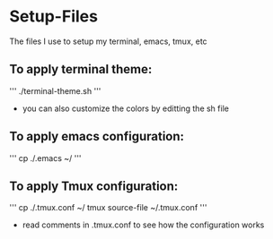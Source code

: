 # Setup-Files
The files I use to setup my terminal, emacs, tmux, etc

## To apply terminal theme:
'''
./terminal-theme.sh
'''
- you can also customize the colors by editting the sh file

## To apply emacs configuration:
'''
cp ./.emacs ~/
'''

## To apply Tmux configuration:
'''
cp ./.tmux.conf ~/
tmux source-file ~/.tmux.conf
'''
- read comments in .tmux.conf to see how the configuration works
